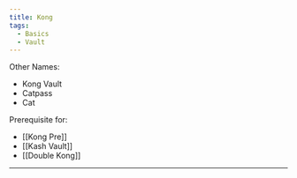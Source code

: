 ```yaml
---
title: Kong
tags:
  - Basics
  - Vault
---
```

Other Names:
* Kong Vault
* Catpass
* Cat

Prerequisite for: 
* [[Kong Pre]]
* [[Kash Vault]]
* [[Double Kong]]



---